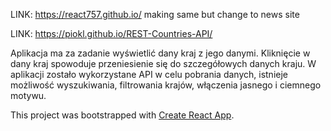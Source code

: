 LINK: https://react757.github.io/  making same but change to news site

LINK: https://piokl.github.io/REST-Countries-API/

Aplikacja ma za zadanie wyświetlić dany kraj z jego danymi. Kliknięcie w dany kraj spowoduje przeniesienie się do szczegółowych danych kraju. W aplikacji zostało wykorzystane API w celu pobrania danych, istnieje możliwość wyszukiwania, filtrowania krajów, włączenia jasnego i ciemnego motywu. 

This project was bootstrapped with [Create React App](https://github.com/facebook/create-react-app).

